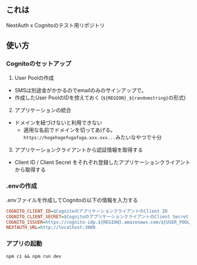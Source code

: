 ## これは

NextAuth x Cognitoのテスト用リポジトリ

## 使い方
### Cognitoのセットアップ

1. User Poolの作成
  - SMSは別途金がかかるのでemailのみのサインアップで。
  - 作成したUser PoolのIDを控えておく (`${REGION}_${randomstring}`の形式)
2. アプリケーションの統合
  - ドメインを紐づけないと利用できない
    - 適用な名前でドメインを切ってあげる。`https://hogehogefugafuga.xxx.xxx...`みたいなやつで十分
3. アプリケーションクライアントから認証情報を取得する
  - Client ID / Client Secret をそれぞれ登録したアプリケーションクライアントから取得する
  

### .envの作成
.envファイルを作成してCognitoの以下の情報を入力する

```ini
COGNITO_CLIENT_ID=$CognitoのアプリケーションクライアントのClient ID
COGNITO_CLIENT_SECRET=$CognitoのアプリケーションクライアントのClient Secret
COGNITO_ISSUER=https://cognito-idp.${REGION}.amazonaws.com/${USER_POOL_ID}
NEXTAUTH_URL=http://localhost:3000
```
### アプリの起動
```
npm ci && npm run dev
```